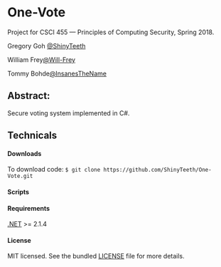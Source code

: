 # One-Vote
Project for CSCI 455 — Principles of Computing Security, Spring 2018.

Gregory Goh [@ShinyTeeth](https://github.com/ShinyTeeth)

William Frey[@Will-Frey](https://github.com/Will-Frey)

Tommy Bohde[@InsanesTheName](https://github.com/InsanesTheName)

## Abstract:
Secure voting system implemented in C#. 

## Technicals

#### Downloads
To download code: `$ git clone https://github.com/ShinyTeeth/One-Vote.git`

#### Scripts

#### Requirements
[.NET](https://www.microsoft.com/net/learn/get-started/) >= 2.1.4

#### License
MIT licensed. See the bundled [LICENSE](/LICENSE) file for more details.

